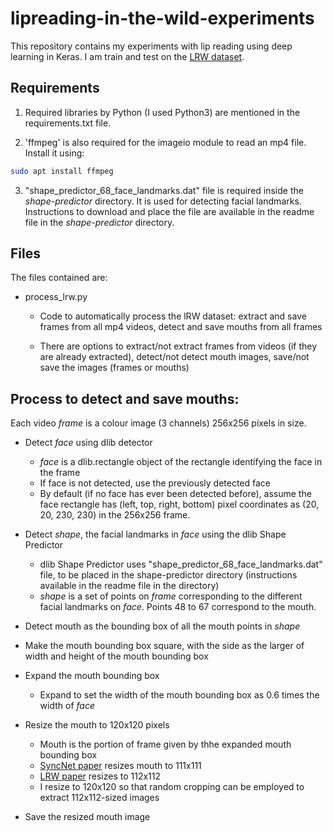 # lipreading-in-the-wild-experiments

This repository contains my experiments with lip reading using deep learning in Keras. I am train and test on the [LRW dataset](http://www.robots.ox.ac.uk/~vgg/data/lip_reading/).

## Requirements

1. Required libraries by Python (I used Python3) are mentioned in the requirements.txt file.

2. 'ffmpeg' is also required for the imageio module to read an mp4 file. Install it using:

```sh
sudo apt install ffmpeg
```

3. "shape_predictor_68_face_landmarks.dat" file is required inside the _shape-predictor_ directory. It is used for detecting facial landmarks. Instructions to download and place the file are available in the readme file in the _shape-predictor_ directory.

## Files

The files contained are:

- process_lrw.py

	- Code to automatically process the lRW dataset: extract and save frames from all mp4 videos, detect and save mouths from all frames

	- There are options to extract/not extract frames from videos (if they are already extracted), detect/not detect mouth images, save/not save the images (frames or mouths)

## Process to detect and save mouths:

Each video _frame_ is a colour image (3 channels) 256x256 pixels in size.

- Detect _face_ using dlib detector
	- _face_ is a dlib.rectangle object of the rectangle identifying the face in the frame
	- If face is not detected, use the previously detected face
	- By default (if no face has ever been detected before), assume the face rectangle has (left, top, right, bottom) pixel coordinates as (20, 20, 230, 230) in the 256x256 frame.

- Detect _shape_, the facial landmarks in _face_ using the dlib Shape Predictor
	- dlib Shape Predictor uses "shape_predictor_68_face_landmarks.dat" file, to be placed in the shape-predictor directory (instructions available in the readme file in the directory)
	- _shape_ is a set of points on _frame_ corresponding to the different facial landmarks on _face_. Points 48 to 67 correspond to the mouth.

- Detect mouth as the bounding box of all the mouth points in _shape_

- Make the mouth bounding box square, with the side as the larger of width and height of the mouth bounding box

- Expand the mouth bounding box
	- Expand to set the width of the mouth bounding box as 0.6 times the width of _face_

- Resize the mouth to 120x120 pixels
	- Mouth is the portion of frame given by thhe expanded mouth bounding box	
	- [SyncNet paper](https://www.robots.ox.ac.uk/~vgg/publications/2016/Chung16a/chung16a.pdf) resizes mouth to 111x111
	- [LRW paper](https://www.robots.ox.ac.uk/~vgg/publications/2016/Chung16/chung16.pdf) resizes to 112x112
	- I resize to 120x120 so that random cropping can be employed to extract 112x112-sized images

- Save the resized mouth image



